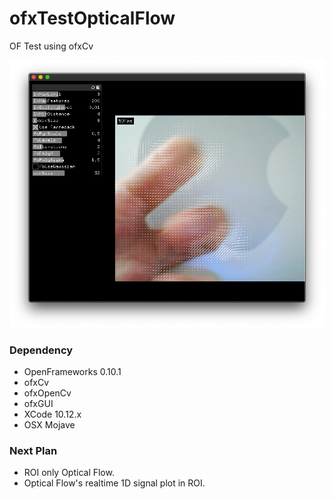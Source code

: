 # ofxTestOpticalFlow
OF Test using ofxCv

![example]( https://github.com/bemoregt/ofxTestOpticalFlow/blob/master/TestOF.png "Example Screenshot")

### Dependency
- OpenFrameworks 0.10.1
- ofxCv
- ofxOpenCv
- ofxGUI
- XCode 10.12.x
- OSX Mojave

### Next Plan
- ROI only Optical Flow.
- Optical Flow's realtime 1D signal plot in ROI.
